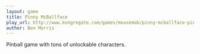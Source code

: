 ```yaml
---
layout: game
title: Pinny McBallface
play_url: http://www.kongregate.com/games/mousemob/pinny-mcballface-pinball
author: Ben Morris
---
```

Pinball game with tons of unlockable characters.
